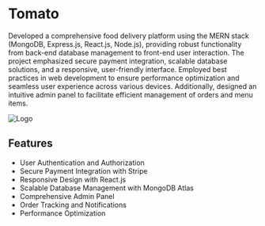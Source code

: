 
# Tomato

Developed a comprehensive food delivery platform using the MERN stack (MongoDB, Express.js, React.js, Node.js), providing robust functionality from back-end database management to front-end user interaction. The project emphasized secure payment integration, scalable database solutions, and a responsive, user-friendly interface. Employed best practices in web development to ensure performance optimization and seamless user experience across various devices. Additionally, designed an intuitive admin panel to facilitate efficient management of orders and menu items.




![Logo](https://images.unsplash.com/photo-1615719413546-198b25453f85?q=80&w=1472&auto=format&fit=crop&ixlib=rb-4.0.3&ixid=M3wxMjA3fDB8MHxwaG90by1wYWdlfHx8fGVufDB8fHx8fA%3D%3D)


## Features


- User Authentication and Authorization
- Secure Payment Integration with Stripe
- Responsive Design with React.js
- Scalable Database Management with MongoDB Atlas
- Comprehensive Admin Panel
- Order Tracking and Notifications
- Performance Optimization

